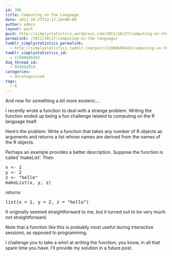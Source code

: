 ```yaml
---
id: 396
title: Computing on the Language
date: 2011-10-27T12:17:24+00:00
author: admin
layout: post
guid: http://simplystatistics.wordpress.com/2011/10/27/computing-on-the-language
permalink: /2011/10/27/computing-on-the-language/
tumblr_simplystatistics_permalink:
  - http://simplystatistics.tumblr.com/post/11988685443/computing-on-the-language
tumblr_simplystatistics_id:
  - 11988685443
dsq_thread_id:
  - 933692814
categories:
  - Uncategorized
tags:
  - R
---
```

And now for something a bit more esoteric&#8230;.

I recently wrote a function to deal with a strange problem. Writing the function ended up being a fun challenge related to computing on the R language itself.

Here&#8217;s the problem: Write a function that takes any number of R objects as arguments and returns a list whose names are derived from the names of the R objects.

<!-- more -->Perhaps an example provides a better description. Suppose the function is called &#8216;makeList&#8217;. Then 

<pre>x &lt;- 1<br />y &lt;- 2<br />z &lt;- "hello"<br />makeList(x, y, z)
</pre>

returns

<pre>list(x = 1, y = 2, z = "hello")
</pre>

It originally seemed straightforward to me, but it turned out to be very much not straightforward. 

Note that a function like this is probably most useful during interactive sessions, as opposed to programming.

I challenge you to take a whirl at writing the function, you know, in all that spare time you have. I&#8217;ll provide my solution in a future post.